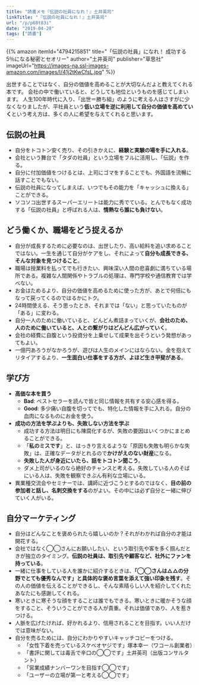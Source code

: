 ```yaml
---
title: "読書メモ『伝説の社員になれ！』土井英司"
linkTitle: "『伝説の社員になれ！』土井英司"
url: "/p/p68t83i"
date: "2019-04-20"
tags: ["読書"]
---
```


{{% amazon
  itemId="4794215851"
  title="「伝説の社員」になれ！ 成功する5％になる秘密とセオリー"
  author="土井英司"
  publisher="草思社"
  imageUrl="https://images-na.ssl-images-amazon.com/images/I/41j2tKwCfsL.jpg"
%}}

出世することではなく、自分の価値を高めることが大切なんだよと教えてくれる本です。
会社の中で働いていると、どうしても地位というものを感じてしまいます。
人生100年時代に入り、「出世＝勝ち組」のように考える人はさすがに少なくなりましたが、平社員という**低い立場を逆に利用して自分の価値を高めていく**という考え方は、多くの人に希望を与えてくれると思います。

伝説の社員
----
* 自分をトコトン安く売り、その引きかえに、**経験と実験の場を手に入れる**。
* 会社という舞台で「タダの社員」という立場をフルに活用し、「伝説」を作る。
* 自分に付加価値をつけるとは、上司にゴマをすることでも、外国語を流暢に話すことでもない。
* 伝説の社員になってしまえば、いつでもその能力を「キャッシュに換える」ことができる。
* ソコソコ出世するスーパーエリートは能力に秀でている。とんでもなく成功する「伝説の社員」と呼ばれる人は、**情熱なら誰にも負けない**。

どう働くか、職場をどう捉えるか
----
* 自分が成長するために必要なのは、出世したり、高い給料を追い求めることではない。一生を通じて自分がケアをし、それによって**自分も成長できる、そんな対象を見つけること**。
* 職場は授業料を払ってでも行きたい、興味深い人間の悲喜劇に満ちている場所である。複雑な人間関係やトラブルの処理は、専門学校や通信教育では学べない。
* お金はためるより、自分の価値を高めるために使った方が、あとで何倍にもなって戻ってくるのではるかにトク。
* 24時間使える、そう思ったとき、それまでは「ない」と思っていたものが「ある」に変わる。
* 自分一人のために働いていると、どんどん煮詰まっていくが、**会社のため、人のために働いていると、人との繋がりはどんどん広がっていく**。
* 会社の経費に自腹という投資分を上乗せして成果を出そうという発想があってもよい。
* 一億円あろうがなかろうが、遊びは人生のメインにはならない。金を抱えてリタイアするより、**一生面白い仕事をする方が、よほど生き甲斐がある**。

学び方
----
* **高価な本を買う**
    * <b>Bad</b>: ベストセラーを読んで皆と同じ情報を共有する安心感を得る。
    * <b>Good</b>: 多少痛い自腹を切ってでも、特化した情報を手に入れる。自分の血肉になるものにお金を使う。
* **成功の方法を学ぶよりも、失敗しない方法を学ぶ**
    * 成功する方法は明日にも陳腐化するが、失敗の要因はいくつかにまとめることができる。
    * 「**私のミスです**」と、はっきり言えるような「原因も失敗も明らかな失敗」は、正確なデータがとれるので**かけがえのない財産**になる。
    * **失敗した人が身近にいたら、話をトコトン聞こう**。
    * ダメ上司がいるのなら絶好のチャンスと考える。失敗している人のそばにいる人は、失敗を観察できぶん有利な立場にいる。
* 異業種交流会やセミナーでは、講師に近づこうとするのではなく、**目の前の参加者と話し、名刺交換をする**のがよい。その中には必ず自分と一緒に伸びていく人がいる。

自分マーケティング
----
* 自分はどんなことを褒められたら嬉しいのか？それがわかれば自分の才能は開花する。
* 会社ではなく◯◯さんにお願いしたい、という取引先や客を多く掴んだときが独立のタイミング。**伝説の社員は、取引先や顧客など、社外にファンを持っている**。
* 一緒に仕事をしている人を誰かに紹介するときは、**「◯◯さんは△△の分野でとても優秀なんです」と具体的な褒め言葉を添えて強い印象を残す**。その人の価値を伝えることができるし、そんな素晴らしい人を紹介してくれたあなたにも感謝してくれる。
* 寒いときに寒そうな顔をすることは誰でもできる。寒いときに暖かそうな顔をすること、そういうことができる人が貴重。それは価値であり、人を惹きつける。
* 人脈を広げたければ、好かれるより、信用されることを目指す。いい人だけでは意味がない。
* 自分を売るためには、自分にわかりやすいキャッチコピーをつける。
    * 「女性下着を売っているスケベオヤジです」塚本幸一（ワコール創業者）
    * 「書評に関しては毒舌で辛口の◯◯です」土井英司（出版コンサルタント）
    * 「営業成績ナンバーワンを目指す◯◯です」
    * 「ユーザーの立場が第一と考える◯◯です」

